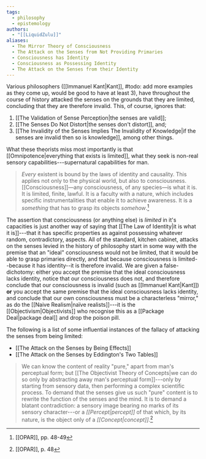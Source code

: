 ```yaml
---
tags:
  - philosophy
  - epistemology
authors:
  - "[[LiquidZulu]]"
aliases:
  - The Mirror Theory of Consciousness
  - The Attack on the Senses from Not Providing Primaries
  - Consciousness has Identity
  - Consciousness as Possessing Identity
  - The Attack on the Senses from their Identity
---
```

Various philosophers ([[Immanuel Kant|Kant]], #todo: add more examples as they come up, would be good to have at least 3), have throughout the course of history attacked the senses on the grounds that they are limited, concluding that they are therefore invalid. This, of course, ignores that:
1. [[The Validation of Sense Perception|the senses are valid]];
2. [[The Senses Do Not Distort|the senses don't distort]], and;
3. [[The Invalidity of the Senses Implies The Invalidity of Knowledge|if the senses are invalid then so is knowledge]], among other things.

What these theorists miss most importantly is that [[Omnipotence|everything that exists is limited]], what they seek is non-real sensory capabilities---supernatural capabilities for man. 

>*Every* existent is bound by the laws of identity and causality. This applies not only to the physical world, but also to consciousness. [[Consciousness]]—any consciousness, of any species—is what it is. It is limited, finite, lawful. It is a faculty with a nature, which includes specific instrumentalities that enable it to achieve awareness. It is a *something* that has to grasp its objects *somehow*.[^1]

The assertion that consciousness (or anything else) is *limited* in it's capacities is just another way of saying that [[The Law of Identity|it is what it is]]---that it has specific properties as against possessing whatever random, contradictory, aspects. All of the standard, kitchen cabinet, attacks on the senses levied in the history of philosophy start in some way with the premise that an "ideal" consciousness would not be limited, that it would be able to grasp primaries directly, and that because consciousness is limited--because it has identity--it is therefore invalid. We are given a false-dichotomy: either you accept the premise that the ideal consciousness lacks identity, notice that our consciousness does not, and therefore conclude that our consciousness is invalid (such as [[Immanuel Kant|Kant]]) **or** you accept the same premise that the ideal consciousness lacks identity, and conclude that our own consciousness must be a characterless "mirror," as do the [[Naive Realism|naïve realists]]---it is the [[Objectivism|Objectivists]] who recognise this as a [[Package Deal|package deal]] and drop the poison pill.

The following is a list of some influential instances of the fallacy of attacking the senses from being limited:
+ [[The Attack on the Senses by Being Effects]]
+ [[The Attack on the Senses by Eddington's Two Tables]]

>We can know the content of reality "pure," apart from man's perceptual form; but [[The Objectivist Theory of Concepts|we can do so only by abstracting away man's perceptual form]]---only by starting from sensory data, then performing a complex scientific process. To demand that the senses give us such "pure" content is to rewrite the function of the senses and the mind. It is to demand a blatant contradiction: a sensory image bearing no marks of its sensory character---or a *[[Percept|percept]]* of that which, by its nature, is the object only of a *[[Concept|concept]]*.[^2]

[^1]: [[OPAR]], pp. 48-49
[^2]: [[OPAR]], p. 48